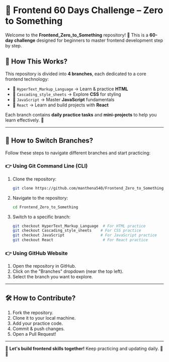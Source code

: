 # 🚀 Frontend 60 Days Challenge – Zero to Something  

Welcome to the **Frontend_Zero_to_Something** repository! 🎉 This is a **60-day challenge** designed for beginners to master frontend development step by step.  

## 📌 How This Works?  
This repository is divided into **4 branches**, each dedicated to a core frontend technology:  

- 🌿 `HyperText_Markup_Language` → Learn & practice **HTML**  
- 🌿 `Cascading_style_sheets` → Explore **CSS** for styling  
- 🌿 `JavaScript` → Master **JavaScript** fundamentals  
- 🌿 `React` → Learn and build projects with **React**  

Each branch contains **daily practice tasks** and **mini-projects** to help you learn effectively. 🚀  

---

## 🔀 How to Switch Branches?  
Follow these steps to navigate different branches and start practicing:  

### 👉 **Using Git Command Line (CLI)**  
1. Clone the repository:  
   ```bash  
   git clone https://github.com/manthena540/Frontend_Zero_to_Something.git
   ```  
2. Navigate to the repository:  
   ```bash  
   cd Frontend_Zero_to_Something  
   ```  
3. Switch to a specific branch:  
   ```bash  
   git checkout HyperText_Markup_Language  # For HTML practice  
   git checkout Cascading_style_sheets    # For CSS practice  
   git checkout JavaScript                # For JavaScript practice  
   git checkout React                      # For React practice  
   ```  

### 👉 **Using GitHub Website**  
1. Open the repository in GitHub.  
2. Click on the "Branches" dropdown (near the top left).  
3. Select the branch you want to explore.  

---



## 🛠️ How to Contribute?  
1. Fork the repository.  
2. Clone it to your local machine.  
3. Add your practice code.  
4. Commit & push changes.  
5. Open a Pull Request!  

---

🎯 **Let's build frontend skills together!** Keep practicing and updating daily. 🚀🔥  
